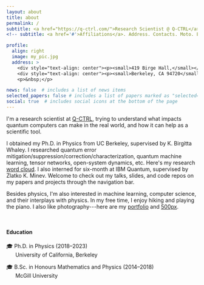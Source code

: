 ```yaml
---
layout: about
title: about
permalink: /
subtitle: <a href="https://q-ctrl.com/">Research Scientist @ Q-CTRL</a>
<!-- subtitle: <a href='#'>Affiliations</a>. Address. Contacts. Moto. Etc. -->

profile:
  align: right
  image: my_pic.jpg
  address: >
    <div style="text-align: center"><p><small>419 Birge Hall,</small></p></div>
    <div style="text-align: center"><p><small>Berkeley, CA 94720</small></p></div>
    <p>&nbsp;</p>

news: false  # includes a list of news items
selected_papers: false # includes a list of papers marked as "selected={true}"
social: true  # includes social icons at the bottom of the page
---
```


I'm a research scientist at <a href="https://q-ctrl.com/">Q-CTRL</a>, trying to understand what impacts quantum computers can make in the real world, and how it can help as a scientific tool. 

[//]: # (<a href='http://www.cchem.berkeley.edu/kbwgrp/index.php/People/HaoranLiao'>University of California, Berkeley</a>)
I obtained my Ph.D. in Physics from UC Berkeley, supervised by K. Birgitta Whaley. I researched quantum error mitigation/suppression/correction/characterization, quantum machine learning, tensor networks, open-system dynamics, etc. Here's my research <a href='https://marwahaha.github.io/arxiv-wordcloud/?author=Haoran%20Liao'>word cloud</a>. I also interned for six-month at IBM Quantum, supervised by Zlatko K. Minev. Welcome to check out my talks, slides, and code repos on my papers and projects through the navigation bar.

Besides physics, I'm also interested in machine learning, computer science, and their interplays with physics.
In my free time, I enjoy hiking and playing the piano. I also like photography---here are my <a href="https://lhr.myportfolio.com/">portfolio</a> and <a href="https://500px.com/p/haoranliao?view=photos">500px</a>.


<br>
 
 
<h4>Education</h4>
🎓 Ph.D. in Physics (2018&ndash;2023) <br>
&nbsp;&nbsp;&nbsp;&nbsp;&nbsp;&nbsp;University of California, Berkeley

🎓 B.Sc. in Honours Mathematics and Physics (2014&ndash;2018) <br>
&nbsp;&nbsp;&nbsp;&nbsp;&nbsp;&nbsp;McGill University

<!-- Write your biography here. Tell the world about yourself. Link to your favorite [subreddit](http://reddit.com). You can put a picture in, too. The code is already in, just name your picture `prof_pic.jpg` and put it in the `img/` folder.

Put your address / P.O. box / other info right below your picture. You can also disable any these elements by editing `profile` property of the YAML header of your `_pages/about.md`. Edit `_bibliography/papers.bib` and Jekyll will render your [publications page](/al-folio/publications/) automatically.

Link to your social media connections, too. This theme is set up to use [Font Awesome icons](http://fortawesome.github.io/Font-Awesome/) and [Academicons](https://jpswalsh.github.io/academicons/), like the ones below. Add your Facebook, Twitter, LinkedIn, Google Scholar, or just disable all of them.
 -->
